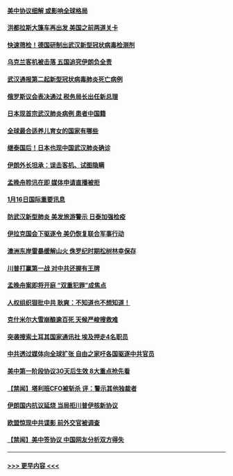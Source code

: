 #### [美中协议细解 或影响全球格局](../pages/prog202/a102754450.md?t=01170944) 
#### [洪都拉斯大篷车再出发 美国之前两道关卡](../pages/prog202/a102754430.md?t=01170944) 
#### [快速筛检！德国研制出武汉新型冠状病毒检测剂](../pages/prog202/a102754330.md?t=01170944) 
#### [乌克兰客机被击落 五国追究伊朗负全责](../pages/prog202/a102754374.md?t=01170944) 
#### [武汉通报第二起新型冠状病毒肺炎死亡病例](../pages/prog202/a102754298.md?t=01170944) 
#### [俄罗斯议会表决通过 税务局长出任新总理](../pages/prog202/a102754288.md?t=01170944) 
#### [日本现首宗武汉肺炎病例 患者中国籍](../pages/prog202/a102754250.md?t=01170944) 
#### [全球最合适养儿育女的国家有哪些](../pages/prog202/a102754198.md?t=01170944) 
#### [继泰国后！日本也现中国武汉肺炎确诊](../pages/prog202/a102754064.md?t=01170944) 
#### [伊朗外长坦承：误击客机、试图隐瞒](../pages/prog202/a102754062.md?t=01170944) 
#### [孟晚舟聆讯在即 媒体申请直播被拒](../pages/prog202/a102754058.md?t=01170944) 
#### [1月16日国际重要讯息](../pages/prog202/a102754054.md?t=01170944) 
#### [防武汉新型肺炎 美发旅游警示 日泰加强检疫](../pages/prog202/a102753986.md?t=01170944) 
#### [伊拉克国会下驱逐令 美仍恢复联合军事行动](../pages/prog202/a102753975.md?t=01170944) 
#### [澳洲东岸雷暴缓解山火 侏罗纪时期松树林幸保存](../pages/prog202/a102753943.md?t=01170944) 
#### [川普打赢第一战 对中共还握有王牌](../pages/prog202/a102753874.md?t=01170944) 
#### [孟晚舟案即将开庭 “双重犯罪”成焦点](../pages/prog202/a102753891.md?t=01170944) 
#### [人权组织狠批中共 耿爽：不知道也不想知道！](../pages/prog202/a102753872.md?t=01170944) 
#### [克什米尔大雪崩酿逾百死 天候严峻搜救难](../pages/prog202/a102753837.md?t=01170944) 
#### [突袭搜索土耳其国家通讯社 埃及押走4名职员](../pages/prog202/a102753805.md?t=01170944) 
#### [中共透过媒体向全球扩张 自由之家吁各国驱逐中共官员](../pages/prog202/a102753798.md?t=01170944) 
#### [美中第一阶段协议30天后生效 8大重点抢先看](../pages/prog202/a102753782.md?t=01170944) 
#### [【禁闻】塔利班CFO被斩杀 评：警示其他独裁者](../pages/prog202/a102753756.md?t=01170944) 
#### [伊朗国内抗议延烧 当局拒川普伊核新协议](../pages/prog202/a102753697.md?t=01170944) 
#### [欧盟惊现中共谍影 前外交官被调查](../pages/prog202/a102753660.md?t=01170944) 
#### [【禁闻】美中签协议 中国网友分析双方得失](../pages/prog202/a102753688.md?t=01170944) 

----
#### [ >>> 更早内容 <<< ](../indexes/prog202-earlier.md)
